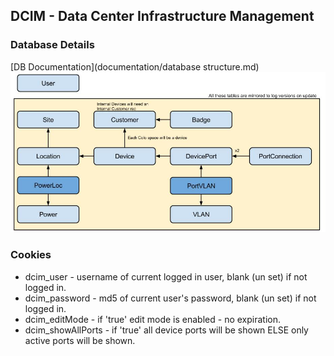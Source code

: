 ## DCIM - Data Center Infrastructure Management

### Database Details
[DB Documentation](documentation/database structure.md)
![DCIM DC Visual Diagram](/documentation/dcim_db_visual.jpg)

### Cookies
- dcim_user - username of current logged in user, blank (un set) if not logged in.
- dcim_password - md5 of current user's password, blank (un set) if not logged in.
- dcim_editMode - if 'true' edit mode is enabled - no expiration.
- dcim_showAllPorts - if 'true' all device ports will be shown ELSE only active ports will be shown.